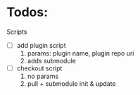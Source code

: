 # Todos:


Scripts

- [ ] add plugin script
    1. params: plugin name, plugin repo uri
    2. adds submodule
- [ ] checkout script
    1. no params
    2. pull + submodule init & update

